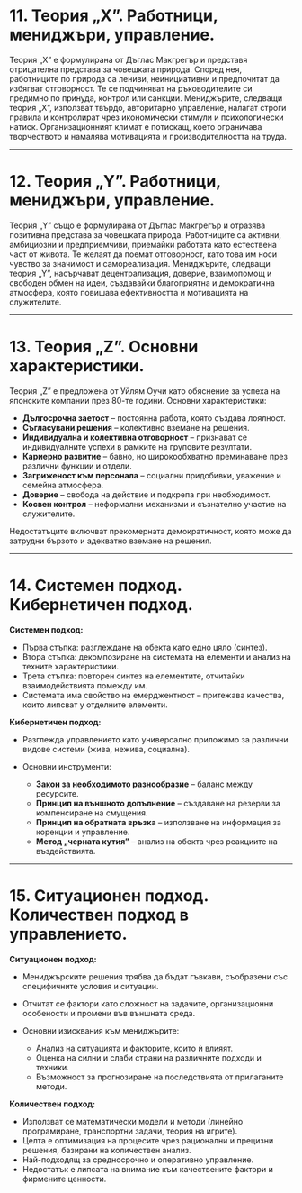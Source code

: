 # 11. Теория „Х”. Работници, мениджъри, управление.

Теория „Х” е формулирана от Дъглас Макгрегър и представя отрицателна представа за човешката природа. Според нея, работниците по природа са лениви, неинициативни и предпочитат да избягват отговорност. Те се подчиняват на ръководителите си предимно по принуда, контрол или санкции. Мениджърите, следващи теория „Х”, използват твърдо, авторитарно управление, налагат строги правила и контролират чрез икономически стимули и психологически натиск. Организационният климат е потискащ, което ограничава творчеството и намалява мотивацията и производителността на труда.

---

# 12. Теория „Y”. Работници, мениджъри, управление.

Теория „Y” също е формулирана от Дъглас Макгрегър и отразява позитивна представа за човешката природа. Работниците са активни, амбициозни и предприемчиви, приемайки работата като естествена част от живота. Те желаят да поемат отговорност, като това им носи чувство за значимост и самореализация. Мениджърите, следващи теория „Y”, насърчават децентрализация, доверие, взаимопомощ и свободен обмен на идеи, създавайки благоприятна и демократична атмосфера, която повишава ефективността и мотивацията на служителите.

---

# 13. Теория „Z”. Основни характеристики.

Теория „Z” е предложена от Уйлям Оучи като обяснение за успеха на японските компании през 80-те години. Основни характеристики:

* **Дългосрочна заетост** – постоянна работа, която създава лоялност.
* **Съгласувани решения** – колективно вземане на решения.
* **Индивидуална и колективна отговорност** – признават се индивидуалните успехи в рамките на груповите резултати.
* **Кариерно развитие** – бавно, но широкообхватно преминаване през различни функции и отдели.
* **Загриженост към персонала** – социални придобивки, уважение и семейна атмосфера.
* **Доверие** – свобода на действие и подкрепа при необходимост.
* **Косвен контрол** – неформални механизми и съзнателно участие на служителите.

Недостатъците включват прекомерната демократичност, която може да затрудни бързото и адекватно вземане на решения.

---

# 14. Системен подход. Кибернетичен подход.

**Системен подход:**

* Първа стъпка: разглеждане на обекта като едно цяло (синтез).
* Втора стъпка: декомпозиране на системата на елементи и анализ на техните характеристики.
* Трета стъпка: повторен синтез на елементите, отчитайки взаимодействията помежду им.
* Системата има свойство на емерджентност – притежава качества, които липсват у отделните елементи.

**Кибернетичен подход:**

* Разглежда управлението като универсално приложимо за различни видове системи (жива, нежива, социална).
* Основни инструменти:

  * **Закон за необходимото разнообразие** – баланс между ресурсите.
  * **Принцип на външното допълнение** – създаване на резерви за компенсиране на смущения.
  * **Принцип на обратната връзка** – използване на информация за корекции и управление.
  * **Метод „черната кутия”** – анализ на обекта чрез реакциите на въздействията.

---

# 15. Ситуационен подход. Количествен подход в управлението.

**Ситуационен подход:**

* Мениджърските решения трябва да бъдат гъвкави, съобразени със специфичните условия и ситуации.
* Отчитат се фактори като сложност на задачите, организационни особености и промени във външната среда.
* Основни изисквания към мениджърите:

  * Анализ на ситуацията и факторите, които ѝ влияят.
  * Оценка на силни и слаби страни на различните подходи и техники.
  * Възможност за прогнозиране на последствията от прилаганите методи.

**Количествен подход:**

* Използват се математически модели и методи (линейно програмиране, транспортни задачи, теория на игрите).
* Целта е оптимизация на процесите чрез рационални и прецизни решения, базирани на количествен анализ.
* Най-подходящ за средносрочно и оперативно управление.
* Недостатък е липсата на внимание към качествените фактори и фирмените ценности.
